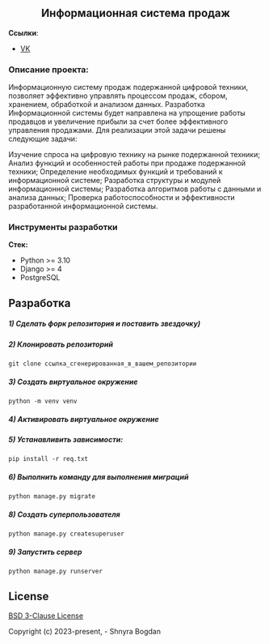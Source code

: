 <h2 align="center">Информационная система продаж</h2>


**Ссылки**:
- [VK](https://vk.com/id404101172)


### Описание проекта:
Информационную систему продаж подержанной цифровой техники, позволяет эффективно управлять процессом продаж, сбором, хранением, обработкой и анализом данных. Разработка Информационной системы будет направлена на упрощение работы продавцов и увеличение прибыли за счет более эффективного управления продажами.
Для реализации этой задачи решены следующие задачи:

Изучение спроса на цифровую технику на рынке подержанной техники;
Анализ функций и особенностей работы при продаже подержанной техники;
Определение необходимых функций и требований к информационной системе;
Разработка структуры и модулей информационной системы;
Разработка алгоритмов работы с данными и анализа данных;
Проверка работоспособности и эффективности разработанной информационной системы.

### Инструменты разработки

**Стек:**
- Python >= 3.10
- Django >= 4
- PostgreSQL

## Разработка

##### 1) Сделать форк репозитория и поставить звездочку)

##### 2) Клонировать репозиторий

    git clone ссылка_сгенерированная_в_вашем_репозитории

##### 3) Создать виртуальное окружение

    python -m venv venv
    
##### 4) Активировать виртуальное окружение

##### 5) Устанавливить зависимости:

    pip install -r req.txt

##### 6) Выполнить команду для выполнения миграций

    python manage.py migrate
    
##### 8) Создать суперпользователя

    python manage.py createsuperuser
    
##### 9) Запустить сервер

    python manage.py runserver

## License

[BSD 3-Clause License](https://opensource.org/licenses/BSD-3-Clause)

Copyright (c) 2023-present, - Shnyra Bogdan
